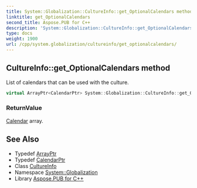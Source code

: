 ```yaml
---
title: System::Globalization::CultureInfo::get_OptionalCalendars method
linktitle: get_OptionalCalendars
second_title: Aspose.PUB for C++
description: 'System::Globalization::CultureInfo::get_OptionalCalendars method. List of calendars that can be used with the culture in C++.'
type: docs
weight: 1900
url: /cpp/system.globalization/cultureinfo/get_optionalcalendars/
---
```

## CultureInfo::get_OptionalCalendars method


List of calendars that can be used with the culture.

```cpp
virtual ArrayPtr<CalendarPtr> System::Globalization::CultureInfo::get_OptionalCalendars() const
```


### ReturnValue

[Calendar](../../calendar/) array.

## See Also

* Typedef [ArrayPtr](../../../system/arrayptr/)
* Typedef [CalendarPtr](../../calendarptr/)
* Class [CultureInfo](../)
* Namespace [System::Globalization](../../)
* Library [Aspose.PUB for C++](../../../)
